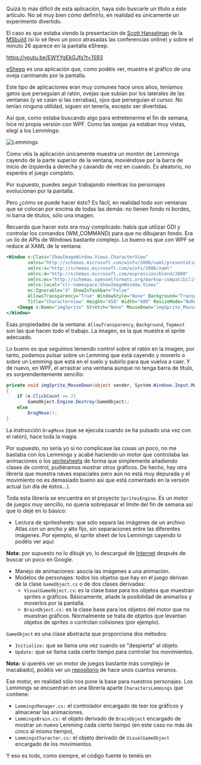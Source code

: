 Quizá lo más difícil de esta aplicación, haya sido buscarle un título a éste artículo. No sé muy bien cómo definirlo, en realidad es únicamente un experimento divertido.

El caso es que estaba viendo la presentación de [Scott Hanselman](https://www.hanselman.com/) de la [MSbuild](https://www.youtube.com/watch?v=EWYYgEkGJfs) 
(sí lo sé llevo un poco atrasadas las conferencias online) y sobre el minuto 26 aparece en la pantalla eSheep.

https://youtu.be/EWYYgEkGJfs?t=1593

[eSheep](https://github.com/Adrianotiger/desktopPet) es una aplicación que, como podéis ver, muestra el gráfico de una oveja caminando por la pantalla.

Este tipo de aplicaciones eran muy comunes hace unos años, teníamos gatos que perseguían al ratón, ovejas que subían por los laterales de las ventanas (y se
caían si las cerrabas), ojos que perseguían el cursor. No tenían ninguna utilidad, siguen sin tenerla, excepto ser divertidas.

Así que, como estaba buscando algo para entretenerme el fin de semana, hice mi propia versión con WPF. Como las ovejas ya estaban muy vistas, elegí a los Lemmings:

![Lemmings](https://twitter.com/i/status/1406227984357462024 "Lemmings")

Como véis la aplicación únicamente muestra un montón de Lemmings cayendo de la parte superior de la ventana, moviéndose por la barra de inicio de izquierda a derecha
y cavando de vez en cuando. Es aleatorio, no esperéis el juego completo.

Por supuesto, puedes seguir trabajando mientras los personajes evolucionan por la pantalla.

Pero ¿cómo se puede hacer ésto? Es fácil, en realidad todo son ventanas que se colocan por encima de todas las demás: no tienen fondo ni bordes, ni barra de títulos, sólo una imagen.

Recuerdo que hacer esto era muy complicado: había que utilizar GDI y controlar los comandos (WM_COMMAND) para que no dibujaran fondo. Era un lío de APIs de Windows bastante
complejo. Lo bueno es que con WPF se reduce al XAML de la ventana:

```XML
<Window x:Class="ShowImageWindow.Views.CharacterView"
        xmlns="http://schemas.microsoft.com/winfx/2006/xaml/presentation"
        xmlns:x="http://schemas.microsoft.com/winfx/2006/xaml"
        xmlns:d="http://schemas.microsoft.com/expression/blend/2008"
        xmlns:mc="http://schemas.openxmlformats.org/markup-compatibility/2006"
        xmlns:local="clr-namespace:ShowImageWindow.Views"
        mc:Ignorable="d" ShowInTaskbar="False"
        AllowsTransparency="True" WindowStyle="None" Background="Transparent" Topmost="True"
        Title="CharacterView" Height="450" Width="800" ResizeMode="NoResize">
	<Image x:Name="imgSprite" Stretch="None" MouseDown="imgSprite_MouseDown" MouseUp="imgSprite_MouseUp" />
</Window>
```

Esas propiedades de la ventana: `AllowTransparency`, `Background`, `Topmost` son las que hacen todo el trabajo. La imagen, es la que muestra el sprite adecuado.

Lo bueno es que seguimos teniendo control sobre el ratón en la imagen, por tanto, podemos pulsar sobre un Lemming que está cayendo y moverlo o sobre
un Lemming que está en el suelo y subirlo para que vuelva a caer. Y de nuevo, en WPF, el arrastrar una ventana aunque no tenga barra de título, es sorprendentemente
sencillo:

```csharp
private void imgSprite_MouseDown(object sender, System.Windows.Input.MouseButtonEventArgs e)
{
	if (e.ClickCount == 2)
		GameObject.Engine.Destroy(GameObject);
	else
		DragMove();
}
```

La instrucción `DragMove` (que se ejecuta cuando se ha pulsado una vez con el ratón), hace toda la magia.

Por supuesto, no sería yo si no complicase las cosas un poco, no me bastaba con los Lemmings y acabé haciendo un motor que controlaba las animaciones o los
[spritesheets](https://en.wikipedia.org/wiki/Texture_atlas) de forma que simplemente añadiendo clases de control, pudiéramos mostrar otros gráficos. De hecho,
hay otra librería que muestra naves espaciales pero aún no está muy depurada y el movimiento no es demasiado bueno así que está comentado en la versión actual
(un día de éstos...).

Toda esta librería se encuentra en el proyecto `SpritesEngine`. Es un motor de juegos muy sencillo, no quería sobrepasar el límite del fin de semana así que lo
dejé en lo básico:

* Lectura de spritesheets: que sólo separa las imágenes de un archivo Atlas con un ancho y alto fijo, sin separaciones entre las diferentes imágenes. Por ejemplo,
el sprite sheet de los Lemmings cayendo lo podéis ver aquí:

**Nota:** por supuesto no lo dibujé yo, lo descargué de [Internet](http://www.spriters-resource.com/amiga_amiga_cd32/lemmings/sheet/37732/) después de buscar un poco en Google.

* Manejo de animaciones: asocia las imágenes a una animación.
* Modelos de personajes: todos los objetos que hay en el juego derivan de la clase `GameObject.cs` o de dos clases derivadas:
	* `VisualGameObject.cs`: es la clase base para los objetos que muestran sprites o gráficos. Básicamente, añade la posibilidad de animarlos y moverlos por la pantalla.
	* `BrainObject.cs:` es la clase base para los objetos del motor que no muestran gráficos. Normalmente se trata de objetos que levantan objetos de sprites o controlan
	colisiones (por ejemplo).

`GameObject` es una clase abstracta que proporciona dos métodos:

* `Initialize:` que se llama una vez cuando se "despierta" al objeto.
* `Update:` que se llama cada cierto tiempo para controlar los movimientos.

**Nota:** si queréis ver un motor de juegos bastante más complejo (e inacabado), podéis ver un [repositorio](https://github.com/jbautistam/CrioGame) 
de hace unos cuantos veranos.

Ese motor, en realidad sólo nos pone la base para nuestros personajes. Los Lemmings se encuentran en una librería aparte `CharactersLemmings` que contiene:

* `LemmingsManager.cs:` el controlador encargado de leer los gráficos y almacenar las animaciones.
* `LemmingsBrain.cs:` el objeto derivado de `BrainObject` encargado de mostrar un nuevo Lemming cada cierto tiempo (en este caso
no más de cinco al mismo tiempo),
* `LemmingsCharacter.cs:` el objeto derivado de `VisualGameObject` encargado de los movimientos.

Y eso es todo, como siempre, el código fuente lo tenéis en 
